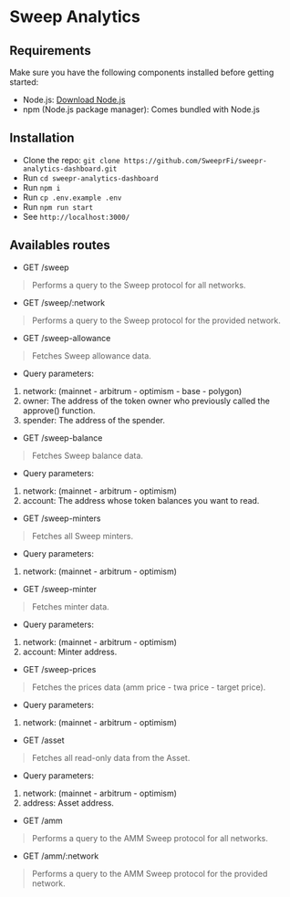 # Sweep Analytics

## Requirements

Make sure you have the following components installed before getting started:

- Node.js: [Download Node.js](https://nodejs.org/)
- npm (Node.js package manager): Comes bundled with Node.js

## Installation

-   Clone the repo: `git clone https://github.com/SweeprFi/sweepr-analytics-dashboard.git`
-   Run `cd sweepr-analytics-dashboard`
-   Run `npm i`
-   Run `cp .env.example .env`
-   Run `npm run start`
-   See `http://localhost:3000/`

## Availables routes

- GET /sweep
> Performs a query to the Sweep protocol for all networks.

- GET /sweep/:network
> Performs a query to the Sweep protocol for the provided network.

- GET /sweep-allowance
> Fetches Sweep allowance data.
* Query parameters:
1. network: (mainnet - arbitrum - optimism - base - polygon)
2. owner: The address of the token owner who previously called the approve() function.
3. spender: The address of the spender.

- GET /sweep-balance
> Fetches Sweep balance data.
* Query parameters:
1. network: (mainnet - arbitrum - optimism)
2. account: The address whose token balances you want to read.

- GET /sweep-minters
> Fetches all Sweep minters.
* Query parameters:
1. network: (mainnet - arbitrum - optimism)

- GET /sweep-minter
> Fetches minter data.
* Query parameters:
1. network: (mainnet - arbitrum - optimism)
2. account: Minter address.

- GET /sweep-prices
> Fetches the prices data (amm price - twa price - target price).
* Query parameters:
1. network: (mainnet - arbitrum - optimism)

- GET /asset
> Fetches all read-only data from the Asset.
* Query parameters:
1. network: (mainnet - arbitrum - optimism)
2. address: Asset address.

- GET /amm
> Performs a query to the AMM Sweep protocol for all networks.

- GET /amm/:network
> Performs a query to the AMM Sweep protocol for the provided network.

